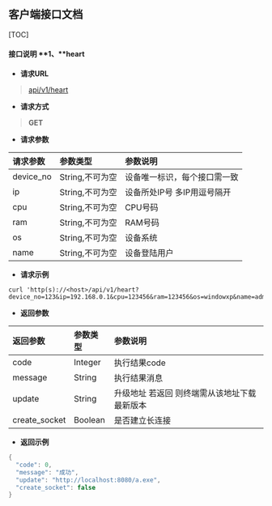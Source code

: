 ## 客户端接口文档 ##

[TOC]

#### 接口说明 **1、**heart 

- **请求URL**
> [api/v1/heart](#)

- **请求方式** 
>**GET**

- **请求参数**

| 请求参数      |     参数类型 |   参数说明   | 
| :-------- | :--------| :------ | 
| device_no|   String,不可为空|  设备唯一标识，每个接口需一致| 
| ip|   String,不可为空|  设备所处IP号 多IP用逗号隔开| 
| cpu|   String,不可为空|  CPU号码| 
| ram|   String,不可为空|  RAM号码| 
| os|   String,不可为空|  设备系统| 
| name|   String,不可为空|  设备登陆用户| 

- **请求示例**
>    
```shell 
curl 'http(s)://<host>/api/v1/heart?device_no=123&ip=192.168.0.1&cpu=123456&ram=123456&os=windowxp&name=administor'
```

- **返回参数**

| 返回参数      |     参数类型 |   参数说明   | 
| :-------- | :--------| :------ | 
| code|   Integer|  执行结果code| 
| message|   String|  执行结果消息| 
| update| String| 升级地址 若返回 则终端需从该地址下载最新版本| 
| create_socket|Boolean|是否建立长连接 

- **返回示例**
>    
```java 
{
  "code": 0,
  "message": "成功",
  "update": "http://localhost:8080/a.exe",
  "create_socket": false
}
```

